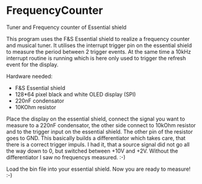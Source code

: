 # FrequencyCounter
Tuner and Frequency counter of Essential shield

This program uses the F&S Essential shield to realize a frequency counter and musical tuner.
It utilises the interrupt trigger pin on the essential shield to measure the period between 2 trigger events.
At the same time a 10kHz interrupt routine is running which is here only used to trigger the refresh event for the display.

Hardware needed:
- F&S Essential shield
- 128*64 pixel black and white OLED display (SPI)
- 220nF condensator
- 10KOhm resistor

Place the display on the essential shield, connect the signal you want to measure to a 220nF condensator, the other side connect to 
10kOhm resistor and to the trigger input on the essential shield. The other pin of the resistor goes to GND. 
This basically builds a differentiator which takes care, that there is a correct trigger impuls. I had it, that a source signal did not go all the way down to 0, but switched between +10V and +2V. Without the differentiator I saw no frequencys measured. :-)

Load the bin file into your essential shield. 
Now you are ready to measure! :-)
